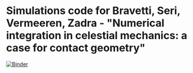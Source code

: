 # Simulations code for Bravetti, Seri, Vermeeren, Zadra - "Numerical integration in celestial mechanics: a case for contact geometry"

[![Binder](https://mybinder.org/badge_logo.svg)](https://mybinder.org/v2/gh/mseri/contact-integrators/master)
